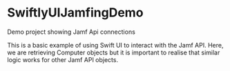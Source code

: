 # SwiftlyUIJamfingDemo
Demo project showing Jamf Api connections

This is a basic example of using Swift UI to interact with the Jamf API. Here, we are retrieving Computer objects but it is important to realise that similar logic works for other Jamf API objects.

